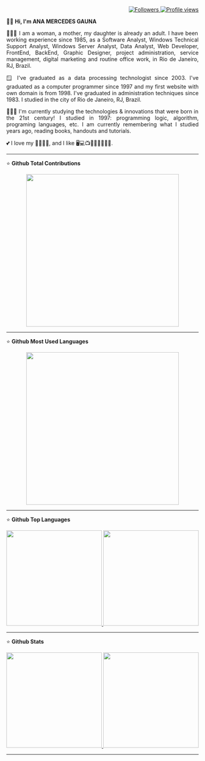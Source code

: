 <div align="right">   
<a href="https://github.com/amgauna/">
<img src="https://img.shields.io/github/followers/amgauna?label=follow&style=social&link=https://www.github.com/amgauna/" 
 title="Follow me" alt="Followers" /> 
</a> 
<a href="https://github.com/amgauna">
<img src="https://komarev.com/ghpvc/?username=amgauna&label=Profile%20views&color=0e75b6&style=flat-square&color=yellow&link=https://www.github.com/amgauna/" title="Profile views" alt="Profile views" /> 
</a>
</div>

👩🏻 <b> Hi, I'm ANA MERCEDES GAUNA </b>

<p align="justify"> 
👩🏻‍💻 I am a woman, a mother, my daughter is already an adult. I have been working experience since 1985, as a Software Analyst, Windows Technical Support Analyst, Windows Server Analyst, Data Analyst, Web Developer, FrontEnd, BackEnd, Graphic Designer, project administration, service management, digital marketing and routine office work, in Rio de Janeiro, RJ, Brazil. </p>

<p align="justify"> 
🪟 I've graduated as a data processing technologist since 2003. I've graduated as a computer programmer since 1997 and my first website with own domain is from 1998. I've graduated in administration techniques since 1983. I studied in the city of Rio de Janeiro, RJ, Brazil. </p>

<p align="justify"> 
👩🏻‍🎓 I'm currently studying the technologies & innovations that were born in the 21st century! I studied in 1997: programming logic, algorithm, programing languages, etc. I am currently remembering what I studied years ago, reading books, handouts and tutorials. </p>
  
💕 I love my 👧🏻🐶😺, and I like 🖥️💻📺🎦🎸🍔🍕🌭🍰.

---
⭐ <b> Github Total Contributions </b>

<div align="center"> 
<a href="https://github.com/amgauna/github-readme-stats" />
  <img width=400 height=auto src="https://github-readme-streak-stats.herokuapp.com/?user=amgauna&theme=default" /> 
</a>
</div>

---
⭐ <b> Github Most Used Languages </b>

 <div align="center">  
     <a href="https://github.com/amgauna/github-readme-stats" />
     <img width=400 height=auto src="https://github-readme-stats.vercel.app/api/top-langs?username=amgauna&layout=compact&langs_count=30&card_width=320" />
     </a>
</div>

---
⭐ <b> Github Top Languages </b>

<div align="center">  
  <a href="https://github.com/amgauna/github-readme-stats" />
     <img width=250 height=250 src="https://github-profile-summary-cards.vercel.app/api/cards/repos-per-language?&langs_count=30&username=amgauna&theme=default" />
     <img width=250 height=250 src="https://github-profile-summary-cards.vercel.app/api/cards/most-commit-language?&langs_count=30&username=amgauna&theme=default" />
  </a>
</div>

---
⭐ <b> Github Stats </b>

<div align="center">
 <a href="https://github.com/amgauna/github-readme-stats" />
  <img width=250 height=250 src="https://github-readme-stats.vercel.app/api?username=amgauna&langs_count=30&show_icons=true&theme=default" />
  <img width=250 height=250 src="https://github-profile-summary-cards.vercel.app/api/cards/stats?&langs_count=30&username=amgauna&theme=default" /> 
 </a>
 
---
